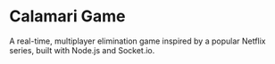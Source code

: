 # Calamari Game
A real-time, multiplayer elimination game inspired by a popular Netflix series, built with Node.js and Socket.io.
